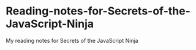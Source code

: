 # Reading-notes-for-Secrets-of-the-JavaScript-Ninja
My reading notes for Secrets of the JavaScript Ninja
